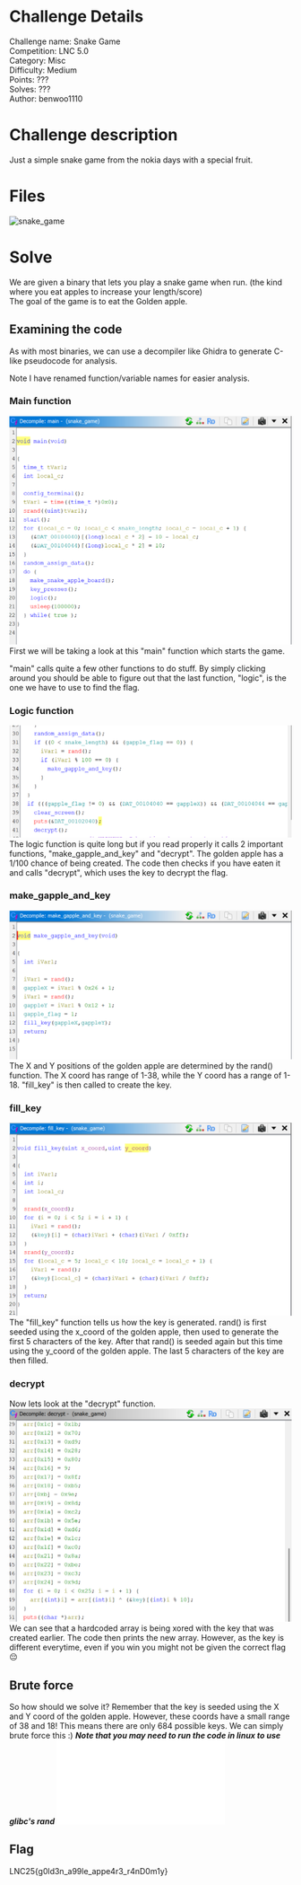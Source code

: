 # Challenge Details
Challenge name: Snake Game  
Competition: LNC 5.0  
Category: Misc  
Difficulty: Medium  
Points: ???  
Solves: ???   
Author: benwoo1110  

# Challenge description
Just a simple snake game from the nokia days with a special fruit.

# Files
![snake_game](./snake_game)

# Solve
We are given a binary that lets you play a snake game when run. (the kind where you eat apples to increase your length/score)  
The goal of the game is to eat the Golden apple.

## Examining the code
As with most binaries, we can use a decompiler like Ghidra to generate C-like pseudocode for analysis.

Note I have renamed function/variable names for easier analysis.

### Main function
![main](/LNC%205.0/images/snake_main.png)
First we will be taking a look at this "main" function which starts the game.

"main" calls quite a few other functions to do stuff. By simply clicking around you should be able to figure out that the last function, "logic", is the one we have to use to find the flag.

### Logic function
![logic](/LNC%205.0/images/logic.png)
The logic function is quite long but if you read properly it calls 2 important functions, "make_gapple_and_key" and "decrypt".
The golden apple has a 1/100 chance of being created. The code then checks if you have eaten it and calls "decrypt", which uses the key to decrypt the flag.

### make_gapple_and_key
![gapple](/LNC%205.0/images/gapple.png)
The X and Y positions of the golden apple are determined by the rand() function. The X coord has range of 1-38, while the Y coord has a range of 1-18. "fill_key" is then called to create the key.

### fill_key
![key](/LNC%205.0/images/key.png)
The "fill_key" function tells us how the key is generated.
rand() is first seeded using the x_coord of the golden apple, then used to generate the first 5 characters of the key.
After that rand() is seeded again but this time using the y_coord of the golden apple. The last 5 characters of the key are then filled.

### decrypt
Now lets look at the "decrypt" function.
![decrypt](/LNC%205.0/images/decrypt.png)
We can see that a hardcoded array is being xored with the key that was created earlier. The code then prints the new array. However, as the key is different everytime, even if you win you might not be given the correct flag 😔

## Brute force
So how should we solve it?
Remember that the key is seeded using the X and Y coord of the golden apple. However, these coords have a small range of 38 and 18! This means there are only 684 possible keys.
We can simply brute force this :)
***Note that you may need to run the code in linux to use glibc's rand***
![code](./snake.py)

## Flag
LNC25{g0ld3n_a99le_appe4r3_r4nD0m1y}
